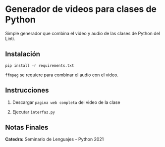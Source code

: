 # Generador de videos para clases de Python

Simple generador que combina el video y audio de las clases de Python del Linti.


## Instalación

```pip install -r requirements.txt```

`ffmpeg` se requiere para combinar el audio con el video.


## Instrucciones

1. Descargar `pagina web completa` del video de la clase

2. Ejecutar `interfaz.py`


## Notas Finales

**Catedra:** Seminario de Lenguajes - Python 2021
